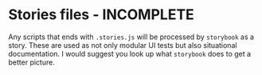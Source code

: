# Stories files - INCOMPLETE

Any scripts that ends with `.stories.js` will be processed by `storybook` as a story. These are used as not only modular UI tests but also situational documentation. I would suggest you look up what `storybook` does to get a better picture.
